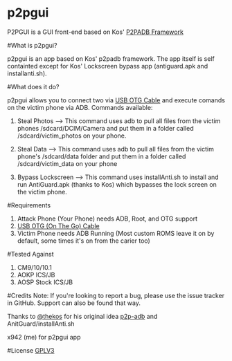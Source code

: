 p2pgui
======

P2PGUI is a GUI front-end based on Kos' [P2PADB Framework](https://github.com/kosborn/p2p-adb)

#What is p2pgui?

p2pgui is an app based on Kos' p2padb framework. The app itself is self containted except for Kos' Lockscreen bypass app
(antiguard.apk and installanti.sh). 

#What does it do?

p2pgui allows you to connect two via [USB OTG Cable](http://hakshop.myshopify.com/products/micro-to-micro-otg)
and execute comands on the victim phone via ADB. Commands available:

1. Steal Photos --> This command uses adb to pull all files from the victim phones /sdcard/DCIM/Camera and put them in a
folder called /sdcard/victim_photos on your phone.

2. Steal Data --> This command uses adb to pull all files from the victim phone's /sdcard/data folder and put them in
a folder called /sdcard/victim_data on your phone

3. Bypass Lockscreen --> This command uses installAnti.sh to install and run AntiGuard.apk (thanks to Kos) which bypasses
the lock screen on the victim phone.


#Requirements

   1. Attack Phone (Your Phone) needs ADB, Root, and OTG support
   2. [USB OTG (On The Go) Cable](http://hakshop.myshopify.com/products/micro-to-micro-otg)
   3. Victim Phone needs ADB Running (Most custom ROMS leave it on by default, some times it's on from the carier too)

#Tested Against

  1. CM9/10/10.1
  2. AOKP ICS/JB
  3. AOSP Stock ICS/JB


#Credits
Note: If you're looking to report a bug, please use the issue tracker in GitHub. Support can also be found that way. 

Thanks to [@thekos](https://twitter.com/#!/thekos) for his original idea [p2p-adb](https://github.com/kosborn/p2p-adb) 
and AnitGuard/installAnti.sh

x942 (me) for p2pgui app

#License
[GPLV3](http://www.gnu.org/licenses/gpl-3.0-standalone.html)
